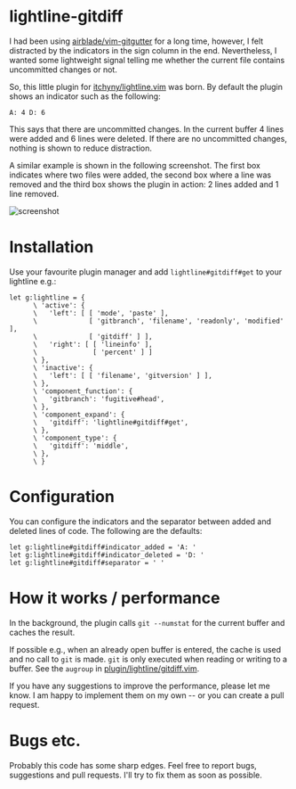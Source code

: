 # lightline-gitdiff

I had been using [airblade/vim-gitgutter][gitgutter] for a long time, however,
I felt distracted by the indicators in the sign column in the end.
Nevertheless, I wanted some lightweight signal telling me whether the current
file contains uncommitted changes or not.

So, this little plugin for [itchyny/lightline.vim][lightline] was born. By
default the plugin shows an indicator such as the following:

```
A: 4 D: 6
```

This says that there are uncommitted changes. In the current buffer 4 lines
were added and 6 lines were deleted. If there are no uncommitted changes,
nothing is shown to reduce distraction.

A similar example is shown in the following screenshot. The first box indicates
where two files were added, the second box where a line was removed and the
third box shows the plugin in action: 2 lines added and 1 line removed.

![screenshot](https://raw.githubusercontent.com/wiki/niklaas/lightline-gitdiff/images/screenshot.png)

# Installation

Use your favourite plugin manager and add `lightline#gitdiff#get` to your
lightline e.g.:

```vim
let g:lightline = {
      \ 'active': {
      \   'left': [ [ 'mode', 'paste' ],
      \             [ 'gitbranch', 'filename', 'readonly', 'modified' ],
      \             [ 'gitdiff' ] ],
      \   'right': [ [ 'lineinfo' ],
      \              [ 'percent' ] ]
      \ },
      \ 'inactive': {
      \   'left': [ [ 'filename', 'gitversion' ] ],
      \ },
      \ 'component_function': {
      \   'gitbranch': 'fugitive#head',
      \ },
      \ 'component_expand': {
      \   'gitdiff': 'lightline#gitdiff#get',
      \ },
      \ 'component_type': {
      \   'gitdiff': 'middle',
      \ },
      \ }
```

# Configuration

You can configure the indicators and the separator between added and deleted
lines of code. The following are the defaults:

```vim
let g:lightline#gitdiff#indicator_added = 'A: '
let g:lightline#gitdiff#indicator_deleted = 'D: '
let g:lightline#gitdiff#separator = ' '
```

# How it works / performance

In the background, the plugin calls `git --numstat` for the current buffer and
caches the result.

If possible e.g., when an already open buffer is entered, the cache is used and
no call to `git` is made. `git` is only executed when reading or writing to a
buffer. See the `augroup` in [plugin/lightline/gitdiff.vim][augroup].

If you have any suggestions to improve the performance, please let me know. I
am happy to implement them on my own -- or you can create a pull request.

# Bugs etc.

Probably this code has some sharp edges. Feel free to report bugs, suggestions
and pull requests. I'll try to fix them as soon as possible.

[gitgutter]: https://github.com/airblade/vim-gitgutter
[lightline]: https://github.com/itchyny/lightline.vim
[augroup]: https://github.com/niklaas/lightline-gitdiff/blob/master/plugin/lightline/gitdiff.vim
